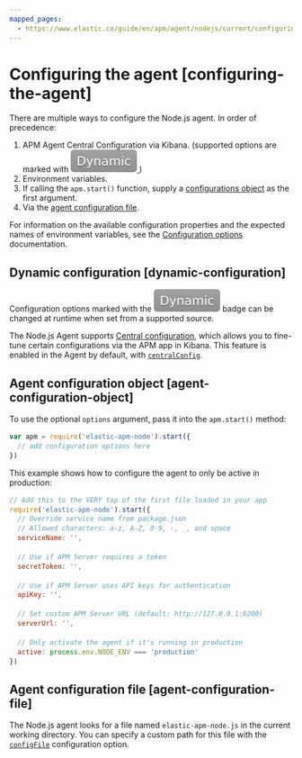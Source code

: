 ```yaml
---
mapped_pages:
  - https://www.elastic.co/guide/en/apm/agent/nodejs/current/configuring-the-agent.html
---
```


# Configuring the agent [configuring-the-agent]

There are multiple ways to configure the Node.js agent. In order of precedence:

1. APM Agent Central Configuration via Kibana. (supported options are marked with [![dynamic config](../images/dynamic-config.svg "") ](#dynamic-configuration))
2. Environment variables.
3. If calling the `apm.start()` function, supply a [configurations object](#agent-configuration-object) as the first argument.
4. Via the [agent configuration file](#agent-configuration-file).

For information on the available configuration properties and the expected names of environment variables, see the [Configuration options](/reference/configuration.md) documentation.


## Dynamic configuration [dynamic-configuration]

Configuration options marked with the ![dynamic config](../images/dynamic-config.svg "") badge can be changed at runtime when set from a supported source.

The Node.js Agent supports [Central configuration](docs-content://solutions/observability/apps/apm-agent-central-configuration.md), which allows you to fine-tune certain configurations via the APM app in Kibana. This feature is enabled in the Agent by default, with [`centralConfig`](/reference/configuration.md#central-config).


## Agent configuration object [agent-configuration-object]

To use the optional `options` argument, pass it into the `apm.start()` method:

```js
var apm = require('elastic-apm-node').start({
  // add configuration options here
})
```

This example shows how to configure the agent to only be active in production:

```js
// Add this to the VERY top of the first file loaded in your app
require('elastic-apm-node').start({
  // Override service name from package.json
  // Allowed characters: a-z, A-Z, 0-9, -, _, and space
  serviceName: '',

  // Use if APM Server requires a token
  secretToken: '',

  // Use if APM Server uses API keys for authentication
  apiKey: '',

  // Set custom APM Server URL (default: http://127.0.0.1:8200)
  serverUrl: '',

  // Only activate the agent if it's running in production
  active: process.env.NODE_ENV === 'production'
})
```


## Agent configuration file [agent-configuration-file]

The Node.js agent looks for a file named `elastic-apm-node.js` in the current working directory. You can specify a custom path for this file with the [`configFile`](/reference/configuration.md#config-file) configuration option.

